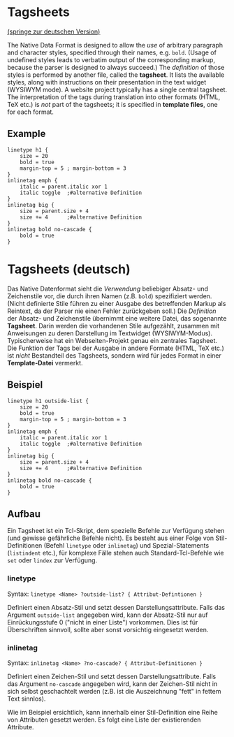 Tagsheets
=========

[(springe zur deutschen Version)](#tagsheets-deutsch)

The Native Data Format is designed to allow the _use_ of arbitrary paragraph and character styles, specified through their names, e.g. `bold`. (Usage of undefined styles leads to verbatim output of the corresponding markup, because the parser is designed to always succeed.) The _definition_ of those styles is performed by another file, called the **tagsheet**. It lists the available styles, along with instructions on their presentation in the text widget (WYSIWYM mode). A website project typically has a single central tagsheet. The interpretation of the tags during translation into other formats (HTML, TeX etc.) is _not_ part of the tagsheets; it is specified in **template files**, one for each format.

Example
-------

```
linetype h1 {
	size = 20
	bold = true
	margin-top = 5 ; margin-bottom = 3
}
inlinetag emph {
	italic = parent.italic xor 1
	italic toggle  ;#alternative Definition
}
inlinetag big {
	size = parent.size + 4
	size += 4      ;#alternative Definition
}
inlinetag bold no-cascade {
	bold = true
}
```

Tagsheets (deutsch)
===================

Das Native Datenformat sieht die _Verwendung_ beliebiger Absatz- und Zeichenstile vor, die durch ihren Namen (z.B. `bold`) spezifiziert werden. (Nicht definierte Stile führen zu einer Ausgabe des betreffenden Markup als Reintext, da der Parser nie einen Fehler zurückgeben soll.) Die _Definition_ der Absatz- und Zeichenstile übernimmt eine weitere Datei, das sogenannte **Tagsheet**. Darin werden die vorhandenen Stile aufgezählt, zusammen mit Anweisungen zu deren Darstellung im Textwidget (WYSIWYM-Modus). Typischerweise hat ein Webseiten-Projekt genau ein zentrales Tagsheet. Die Funktion der Tags bei der Ausgabe in andere Formate (HTML, TeX etc.) ist _nicht_ Bestandteil des Tagsheets, sondern wird für jedes Format in einer **Template-Datei** vermerkt.

Beispiel
--------

```
linetype h1 outside-list {
	size = 20
	bold = true
	margin-top = 5 ; margin-bottom = 3
}
inlinetag emph {
	italic = parent.italic xor 1
	italic toggle  ;#alternative Definition
}
inlinetag big {
	size = parent.size + 4
	size += 4      ;#alternative Definition
}
inlinetag bold no-cascade {
	bold = true
}
```

Aufbau
------

Ein Tagsheet ist ein Tcl-Skript, dem spezielle Befehle zur Verfügung stehen (und gewisse gefährliche Befehle nicht). Es besteht aus einer Folge von Stil-Definitionen (Befehl `linetype` oder `inlinetag`) und Spezial-Statements (`listindent` etc.), für komplexe Fälle stehen auch Standard-Tcl-Befehle wie `set` oder `lindex` zur Verfügung.

### linetype

Syntax: `linetype <Name> ?outside-list? { Attribut-Defintionen }`

Definiert einen Absatz-Stil <Name> und setzt dessen Darstellungsattribute. Falls das Argument `outside-list` angegeben wird, kann der Absatz-Stil nur auf Einrückungsstufe 0 ("nicht in einer Liste") vorkommen. Dies ist für Überschriften sinnvoll, sollte aber sonst vorsichtig eingesetzt werden.

### inlinetag

Syntax: `inlinetag <Name> ?no-cascade? { Attribut-Definitionen }`

Definiert einen Zeichen-Stil <Name> und setzt dessen Darstellungsattribute. Falls das Argument `no-cascade` angegeben wird, kann der Zeichen-Stil nicht in sich selbst geschachtelt werden (z.B. ist die Auszeichnung "fett" in fettem Text sinnlos).

Wie im Beispiel ersichtlich, kann innerhalb einer Stil-Definition eine Reihe von Attributen gesetzt werden. Es folgt eine Liste der existierenden Attribute.